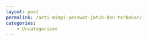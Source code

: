```yaml
---
layout: post
permalink: /arti-mimpi-pesawat-jatuh-dan-terbakar/
categories:
    - Uncategorized
---
```


